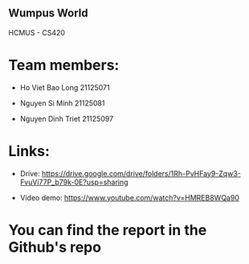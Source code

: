 ## Wumpus World

HCMUS - CS420


# Team members:


- Ho Viet Bao Long 21125071

- Nguyen Si Minh 21125081

- Nguyen Dinh Triet 21125097


# Links:

- Drive: https://drive.google.com/drive/folders/1Rh-PvHFay9-Zqw3-FvuVi77P_b79k-0E?usp=sharing

- Video demo: https://www.youtube.com/watch?v=HMREB8WQa90

# You can find the report in the Github's repo
